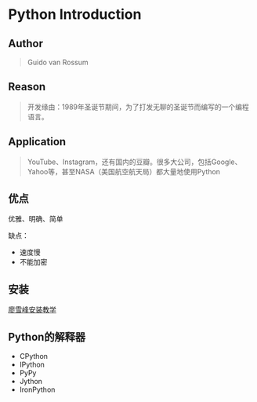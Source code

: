 # Python Introduction

## Author
> Guido van Rossum

## Reason
> 开发缘由：1989年圣诞节期间，为了打发无聊的圣诞节而编写的一个编程语言。  

## Application
> YouTube、Instagram，还有国内的豆瓣。很多大公司，包括Google、Yahoo等，甚至NASA（美国航空航天局）都大量地使用Python

## 优点
优雅、明确、简单

缺点：
- 速度慢
- 不能加密

## 安装
[廖雪峰安装教学](https://www.liaoxuefeng.com/wiki/0014316089557264a6b348958f449949df42a6d3a2e542c000/0014316090478912dab2a3a9e8f4ed49d28854b292f85bb000)

## Python的解释器
- CPython  
- IPython  
- PyPy  
- Jython  
- IronPython  



